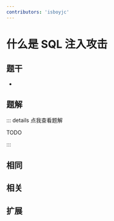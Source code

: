 ```yaml
---
contributors: 'isboyjc'
---
```


# 什么是 SQL 注入攻击


## 题干

- 



## 题解

::: details 点我查看题解

  TODO

:::



## 相同


## 相关


## 扩展

